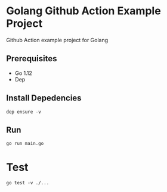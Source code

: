 # Golang Github Action Example Project

Github Action example project for Golang

## Prerequisites

- Go 1.12
- Dep

## Install Depedencies

```
dep ensure -v
```

## Run

```
go run main.go
```

# Test

```
go test -v ./...
```
